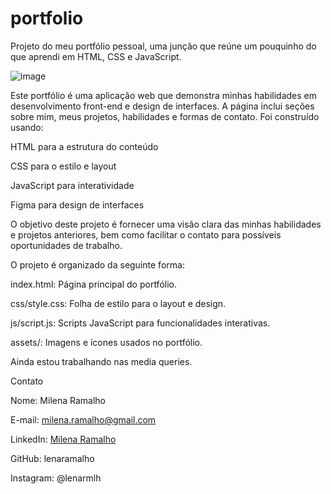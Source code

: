 # portfolio
Projeto do meu portfólio pessoal, uma junção que reúne um pouquinho do que aprendi em HTML, CSS e JavaScript.


![image](https://github.com/user-attachments/assets/6b868e69-532d-4aa5-919f-e070bfb3f6d6)


Este portfólio é uma aplicação web que demonstra minhas habilidades em desenvolvimento front-end e design de interfaces. A página inclui seções sobre mim, meus projetos, habilidades e formas de contato. Foi construído usando:


HTML para a estrutura do conteúdo

CSS para o estilo e layout

JavaScript para interatividade

Figma para design de interfaces

O objetivo deste projeto é fornecer uma visão clara das minhas habilidades e projetos anteriores, bem como facilitar o contato para possíveis oportunidades de trabalho.


O projeto é organizado da seguinte forma:

index.html: Página principal do portfólio.

css/style.css: Folha de estilo para o layout e design.

js/script.js: Scripts JavaScript para funcionalidades interativas.

assets/: Imagens e ícones usados no portfólio.

Ainda estou trabalhando nas media queries. 



Contato

Nome: Milena Ramalho

E-mail: milena.ramalho@gmail.com

LinkedIn: [Milena Ramalho](https://www.linkedin.com/in/milena-ramalho-3ab8b8262/)

GitHub: lenaramalho

Instagram: @lenarmlh
